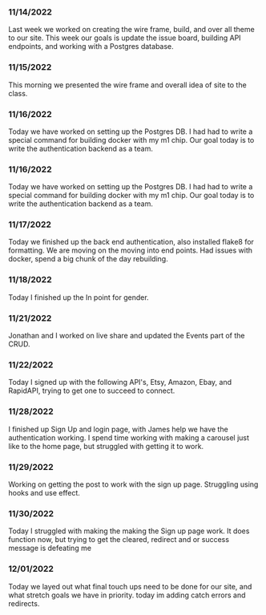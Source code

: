 ### 11/14/2022
Last week we worked on creating the wire frame, build, and over all theme to our site. This week our goals is update the issue board, building API endpoints, and working with a Postgres database.

### 11/15/2022
This morning we presented the wire frame and overall idea of site to the class.

### 11/16/2022
Today we have worked on setting up the Postgres DB. I had had to write a special command for building docker with my m1 chip. Our goal today is to write the authentication backend as a team.

### 11/16/2022
Today we have worked on setting up the Postgres DB. I had had to write a special command for building docker with my m1 chip. Our goal today is to write the authentication backend as a team.

### 11/17/2022
Today we finished up the back end authentication, also installed flake8 for formatting.
We are moving on the moving into end points. Had issues with docker, spend a big chunk of the day rebuilding.

### 11/18/2022
Today I finished up the In point for gender.

### 11/21/2022
Jonathan and I worked on live share and updated the Events part of the CRUD.

### 11/22/2022
Today I signed up with the following API's, Etsy, Amazon, Ebay, and RapidAPI, trying to get one to succeed to connect.

### 11/28/2022
I finished up Sign Up and login page, with James help we have the authentication working. I spend time working with making a carousel just like to the home page, but struggled with getting it to work.

### 11/29/2022
Working on getting the post to work with the sign up page. Struggling using hooks and use effect.

### 11/30/2022
Today I struggled with making the making the Sign up page work. It does function now, but trying to get the cleared, redirect and or success message is defeating me

### 12/01/2022
Today we layed out what final touch ups need to be done for our site, and what stretch goals we have in priority. today im adding catch errors and redirects.
